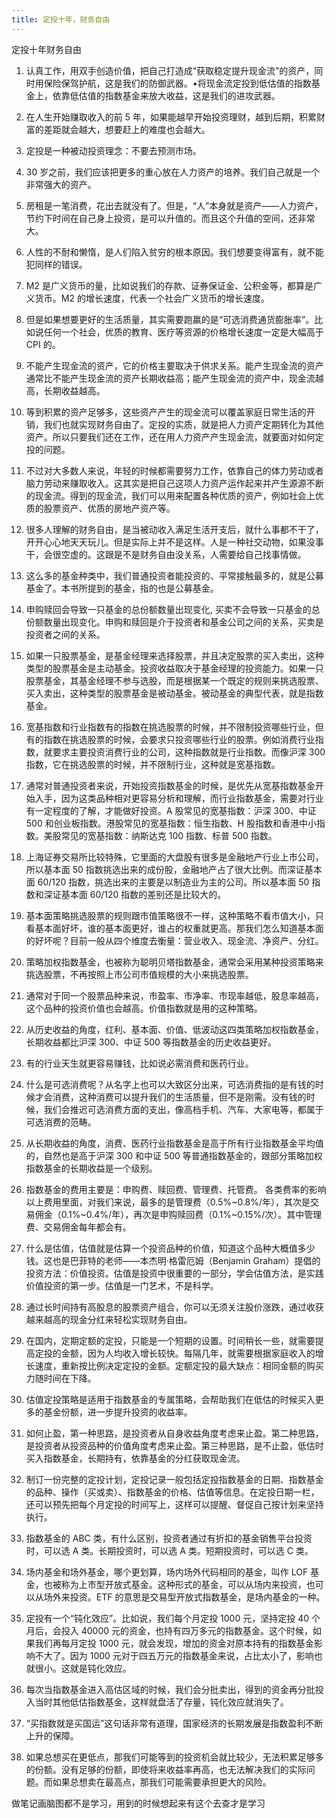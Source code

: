 ```yaml
---
title: 定投十年，财务自由
---
```

定投十年财务自由

1. 认真工作，用双手创造价值，把自己打造成“获取稳定提升现金流”的资产，同时用保险保驾护航，这是我们的防御武器。•将现金流定投到低估值的指数基金上，依靠低估值的指数基金来放大收益，这是我们的进攻武器。

2. 在人生开始赚取收入的前 5 年，如果能越早开始投资理财，越到后期，积累财富的差距就会越大，想要赶上的难度也会越大。

3. 定投是一种被动投资理念：不要去预测市场。

4. 30 岁之前，我们应该把更多的重心放在人力资产的培养。我们自己就是一个非常强大的资产。

5. 房租是一笔消费，花出去就没有了。但是，“人”本身就是资产——人力资产，节约下时间在自己身上投资，是可以升值的。而且这个升值的空间，还非常大。

6. 人性的不耐和懒惰，是人们陷入贫穷的根本原因。我们想要变得富有，就不能犯同样的错误。

7. M2 是广义货币的量，比如说我们的存款、证券保证金、公积金等，都算是广义货币。M2 的增长速度，代表一个社会广义货币的增长速度。

8. 但是如果想要更好的生活质量，其实需要跑赢的是“可选消费通货膨胀率”。比如说任何一个社会，优质的教育、医疗等资源的价格增长速度一定是大幅高于 CPI 的。

9. 不能产生现金流的资产，它的价格主要取决于供求关系。能产生现金流的资产通常比不能产生现金流的资产长期收益高；能产生现金流的资产中，现金流越高，长期收益越高。

10. 等到积累的资产足够多，这些资产产生的现金流可以覆盖家庭日常生活的开销，我们也就实现财务自由了。定投的实质，就是把人力资产定期转化为其他资产。所以只要我们还在工作，还在用人力资产产生现金流，就要面对如何定投的问题。

11. 不过对大多数人来说，年轻的时候都需要努力工作，依靠自己的体力劳动或者脑力劳动来赚取收入。这其实是把自己这项人力资产运作起来并产生源源不断的现金流。得到的现金流，我们可以用来配置各种优质的资产，例如社会上优质的股票资产、优质的房地产资产等。

12. 很多人理解的财务自由，是当被动收入满足生活开支后，就什么事都不干了，开开心心地天天玩儿。但是实际上并不是这样。人是一种社交动物，如果没事干，会很空虚的。这跟是不是财务自由没关系，人需要给自己找事情做。

13. 这么多的基金种类中，我们普通投资者能投资的、平常接触最多的，就是公募基金了。本书所提到的基金，指的也是公募基金。

14. 申购赎回会导致一只基金的总份额数量出现变化, 买卖不会导致一只基金的总份额数量出现变化。申购和赎回是介于投资者和基金公司之间的关系，买卖是投资者之间的关系。

15. 如果一只股票基金，是基金经理来选择股票，并且决定股票的买入卖出，这种类型的股票基金是主动基金。投资收益取决于基金经理的投资能力。如果一只股票基金，其基金经理不参与选股，而是根据某一个既定的规则来挑选股票、买入卖出，这种类型的股票基金是被动基金。被动基金的典型代表，就是指数基金。

16. 宽基指数和行业指数有的指数在挑选股票的时候，并不限制投资哪些行业，但有的指数在挑选股票的时候，会要求只投资哪些行业的股票。例如消费行业指数，就要求主要投资消费行业的公司，这种指数就是行业指数。而像沪深 300 指数，它在挑选股票的时候，并不限制行业，这种就是宽基指数。

17. 通常对普通投资者来说，开始投资指数基金的时候，是优先从宽基指数基金开始入手，因为这类品种相对更容易分析和理解，而行业指数基金，需要对行业有一定程度的了解，才能做好投资。A 股常见的宽基指数：沪深 300、中证 500 和创业板指数。港股常见的宽基指数：恒生指数、H 股指数和香港中小指数。美股常见的宽基指数：纳斯达克 100 指数、标普 500 指数。

18. 上海证券交易所比较特殊，它里面的大盘股有很多是金融地产行业上市公司，所以基本面 50 指数挑选出来的成份股，金融地产占了很大比例。而深证基本面 60/120 指数，挑选出来的主要是以制造业为主的公司。所以基本面 50 指数和深证基本面 60/120 指数的差别还是比较大的。

19. 基本面策略挑选股票的规则跟市值策略很不一样，这种策略不看市值大小，只看基本面好坏，谁的基本面更好，谁占的权重就更高。那我们怎么知道基本面的好坏呢？目前一般从四个维度去衡量：营业收入、现金流、净资产、分红。

20. 策略加权指数基金，也被称为聪明贝塔指数基金，通常会采用某种投资策略来挑选股票，不再按照上市公司市值规模的大小来挑选股票。

21. 通常对于同一个股票品种来说，市盈率、市净率、市现率越低，股息率越高，这个品种的投资价值也会越高。价值指数就是用的这种策略。

22. 从历史收益的角度，红利、基本面、价值、低波动这四类策略加权指数基金，长期收益都比沪深 300、中证 500 等指数基金的历史收益更好。

23. 有的行业天生就更容易赚钱，比如说必需消费和医药行业。

24. 什么是可选消费呢？从名字上也可以大致区分出来，可选消费指的是有钱的时候才会消费，这种消费可以提升我们的生活质量，但不是刚需。没有钱的时候，我们会推迟可选消费方面的支出，像高档手机、汽车、大家电等，都属于可选消费的范畴。

25. 从长期收益的角度，消费、医药行业指数基金是高于所有行业指数基金平均值的，自然也是高于沪深 300 和中证 500 等普通指数基金的，跟部分策略加权指数基金的长期收益是一个级别。

26. 指数基金的费用主要是：申购费、赎回费、管理费、托管费。 各类费率的影响以上费用里面，对我们来说，最多的是管理费（0.5%~0.8%/年），其次是交易佣金（0.1%~0.4%/年），再次是申购赎回费（0.1%~0.15%/次）。其中管理费、交易佣金每年都会有。

27. 什么是估值，估值就是估算一个投资品种的价值，知道这个品种大概值多少钱。这也是巴菲特的老师——本杰明·格雷厄姆（Benjamin Graham）提倡的投资方法：价值投资。估值是投资中很重要的一部分，学会估值方法，是实践价值投资的第一步。估值是一门艺术，不是科学。

28. 通过长时间持有高股息的股票资产组合，你可以无须关注股价涨跌，通过收获越来越高的现金分红来轻松实现财务自由。

29. 在国内，定期定额的定投，只能是一个短期的设置。时间稍长一些，就需要提高定投的金额，因为人均收入增长较快。每隔几年，就需要根据家庭收入的增长速度，重新按比例决定定投的金额。定额定投的最大缺点：相同金额的购买力随时间在下降。

30. 估值定投策略是适用于指数基金的专属策略，会帮助我们在低估的时候买入更多的基金份额，进一步提升投资的收益率。

31. 如何止盈，第一种思路，是投资者从自身收益角度考虑来止盈。第二种思路，是投资者从投资品种的价值角度考虑来止盈。第三种思路，是不止盈，低估时买入指数基金，长期持有，依靠基金的分红获取现金流。

32. 制订一份完整的定投计划，定投记录一般包括定投指数基金的日期、指数基金的品种、操作（买或卖）、指数基金的价格、估值等信息。在定投日期一栏，还可以预先把每个月定投的时间写上，这样可以提醒、督促自己按计划来坚持执行。

33. 指数基金的 ABC 类，有什么区别，投资者通过有折扣的基金销售平台投资时，可以选 A 类。长期投资时，可以选 A 类。短期投资时，可以选 C 类。

34. 场内基金和场外基金，哪个更划算，场内场外代码相同的基金，叫作 LOF 基金，也被称为上市型开放式基金。这种形式的基金，可以从场内来投资，也可以从场外来投资。ETF 的意思是交易型开放式指数基金，是场内基金的一种。

35. 定投有一个“钝化效应”。比如说，我们每个月定投 1000 元，坚持定投 40 个月后，会投入 40000 元的资金，也持有四万多元的指数基金。这个时候，如果我们再每月定投 1000 元，就会发现，增加的资金对原本持有的指数基金影响不大了。因为 1000 元对于四五万元的指数基金来说，占比太小了，影响也就很小。这就是钝化效应。

36. 每次当指数基金进入高估区域的时候，我们会分批卖出，得到的资金再分批投入当时其他低估指数基金，这样就盘活了存量，钝化效应就消失了。

37. “买指数就是买国运”这句话非常有道理，国家经济的长期发展是指数盈利不断上升的保障。

38. 如果总想买在更低点，那我们可能等到的投资机会就比较少，无法积累足够多的份额。没有足够的份额，即使将来收益率再高，也无法解决我们的实际问题。而如果总想卖在最高点，那我们可能需要承担更大的风险。

做笔记画脑图都不是学习，用到的时候想起来有这个去查才是学习
